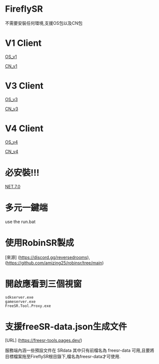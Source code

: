 # FireflySR
不需要安裝任何環境,支援OS包以及CN包 

# V1 Client
 [OS_v1](https://autopatchos.starrails.com/client/Beta/20240501125700_dUBAjS7YiX9nF7mJ/StarRail_2.2.51.zip)
 
 [CN_v1](https://autopatchcn.bhsr.com/client/beta/20240501125322_79U2GV0ZN4GzgZ4Y/StarRail_2.2.51.zip)

# V3 Client

 [OS_v3](https://autopatchos.starrails.com/client/Beta/20240517111205_PZfNSHVLH509e76v/StarRail_.2.53.zip)
 
 [CN_v3](https://autopatchcn.bhsr.com/client/beta/20240517110535_d7lJoh4jYXkVGXI1/StarRail_2.2.53.zip)

 # V4 Client

 [OS_v4](https://autopatchos.starrails.com/client/Beta/20240524111944_IhuuEu6NfLJtObzr/StarRail_2.2.54.zip)
 
 [CN_v4](https://autopatchcn.bhsr.com/client/beta/20240524111603_TZHPxvCZGt1eRV0w/StarRail_2.2.54.zip)
 
# 必安裝!!! #
[NET.7.0](https://dotnet.microsoft.com/en-us/download/dotnet/thank-you/sdk-7.0.315-windows-x64-installer)

# 多元一鍵端
use the run.bat

# 使用RobinSR製成
[來源] (https://discord.gg/reversedrooms),
(https://github.com/amizing25/robinsr/tree/main)

# 開啟應看到三個視窗
    sdkserver.exe
    gameserver.exe
    FreeSR.Tool.Proxy.exe

# 支援freeSR-data.json生成文件
[URL] (https://freesr-tools.pages.dev/)

服務端內涵一些預設文件在 SRdata 其中只有前檔名為 freesr-data 可用,且要將目標檔案拖至FireflySR根目錄下,檔名為freesr-data才可使用.

